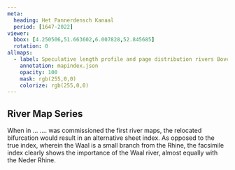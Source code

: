 ```yaml
---
meta:
  heading: Het Pannerdensch Kanaal
  period: [1647-2022]
viewer:
  bbox: [4.250506,51.663602,6.007828,52.845685]
  rotation: 0
allmaps:
  - label: Speculative length profile and page distribution rivers Bovenrijn, Waal, Merwede, Noord, Dordsche Kil, Oude Maas, Spui, Nieuwe Maas (P. Caland, 1888). First Revision, series I, 2023. 900 x 600 mm. Scale 1:10,000. The Berlage. Based on Length profile and page distribution rivers Bovenrijn, Waal, Merwede, Noord, Dordsche Kil, Oude Maas, Spui, Nieuwe Maas. First Revision, series I, 1888. 900 x 600 mm. Scale 1:10,000. P. Caland. Geoplaza, VU Amsterdam. 
    annotation: mapindex.json
    opacity: 100
    mask: rgb(255,0,0)
    colorize: rgb(255,0,0)
---
```


## River Map Series

When in … …. was commissioned the first river maps, the relocated bifurcation would result in an alternative sheet index. As opposed to the true index, wherein the Waal is a small branch from the Rhine, the facsimile index clearly shows the importance of the Waal river, almost equally with the Neder Rhine.
